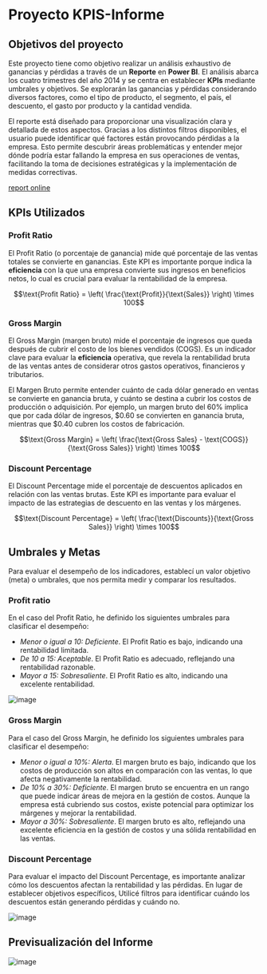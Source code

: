 # Proyecto KPIS-Informe

## Objetivos del proyecto
Este proyecto tiene como objetivo realizar un análisis exhaustivo de ganancias y pérdidas a través de un **Reporte** en **Power BI**. El análisis abarca los cuatro trimestres del año 2014 y se centra en establecer **KPIs** mediante umbrales y objetivos. Se explorarán las ganancias y pérdidas considerando diversos factores, como el tipo de producto, el segmento, el país, el descuento, el gasto por producto y la cantidad vendida.

El reporte está diseñado para proporcionar una visualización clara y detallada de estos aspectos. Gracias a los distintos filtros disponibles, el usuario puede identificar qué factores están provocando pérdidas a la empresa. Esto permite descubrir áreas problemáticas y entender mejor dónde podría estar fallando la empresa en sus operaciones de ventas, facilitando la toma de decisiones estratégicas y la implementación de medidas correctivas.

[report online](https://app.powerbi.com/view?r=eyJrIjoiNmE5NWZhZmYtMGM2ZC00YzNmLThjMGItOWFmZDA5Zjg0MDNjIiwidCI6IjZiNzEzZTlhLTJhNGItNGMyYi1iZjc4LWRlODE2OGJjODdmMSIsImMiOjR9)

## KPIs Utilizados

### Profit Ratio

El Profit Ratio (o porcentaje de ganancia) mide qué porcentaje de las ventas totales se convierte en ganancias. Este KPI es importante porque indica la **eficiencia** con la que una empresa convierte sus ingresos en beneficios netos, lo cual es crucial para evaluar la rentabilidad de la empresa.

$$\text{Profit Ratio} = \left( \frac{\text{Profit}}{\text{Sales}} \right) \times 100$$

### Gross Margin

El Gross Margin (margen bruto) mide el porcentaje de ingresos que queda después de cubrir el costo de los bienes vendidos (COGS). Es un indicador clave para evaluar la **eficiencia** operativa, que revela la rentabilidad bruta de las ventas antes de considerar otros gastos operativos, financieros y tributarios. 

El Margen Bruto permite entender cuánto de cada dólar generado en ventas se convierte en ganancia bruta, y cuánto se destina a cubrir los costos de producción o adquisición. Por ejemplo, un margen bruto del 60% implica que por cada dólar de ingresos, $0.60 se convierten en ganancia bruta, mientras que $0.40 cubren los costos de fabricación.

$$\text{Gross Margin} = \left( \frac{\text{Gross Sales} - \text{COGS}}{\text{Gross Sales}} \right) \times 100$$

### Discount Percentage

El Discount Percentage mide el porcentaje de descuentos aplicados en relación con las ventas brutas. Este KPI es importante para evaluar el impacto de las estrategias de descuento en las ventas y los márgenes.

$$\text{Discount Percentage} = \left( \frac{\text{Discounts}}{\text{Gross Sales}} \right) \times 100$$

## Umbrales y Metas
Para evaluar el desempeño de los indicadores, establecí un valor objetivo (meta) o umbrales, que nos permita medir y comparar los resultados. 

### Profit ratio

En el caso del Profit Ratio, he definido los siguientes umbrales para clasificar el desempeño:
- *Menor o igual a 10: Deficiente*. El Profit Ratio es bajo, indicando una rentabilidad limitada.
- *De 10 a 15: Aceptable*. El Profit Ratio es adecuado, reflejando una rentabilidad razonable.
- *Mayor a 15: Sobresaliente*. El Profit Ratio es alto, indicando una excelente rentabilidad.

![image](https://github.com/user-attachments/assets/d60b4c7d-6234-4c92-8a07-75e4ce0d9446)


### Gross Margin

Para el caso del Gross Margin, he definido los siguientes umbrales para clasificar el desempeño:
- *Menor o igual a 10%: Alerta*. El margen bruto es bajo, indicando que los costos de producción son altos en comparación con las ventas, lo que afecta negativamente la rentabilidad.
- *De 10% a 30%: Deficiente*. El margen bruto se encuentra en un rango que puede indicar áreas de mejora en la gestión de costos. Aunque la empresa está cubriendo sus costos, existe potencial para optimizar los márgenes y mejorar la rentabilidad.
- *Mayor a 30%: Sobresaliente*. El margen bruto es alto, reflejando una excelente eficiencia en la gestión de costos y una sólida rentabilidad en las ventas.

### Discount Percentage

Para evaluar el impacto del Discount Percentage, es importante analizar cómo los descuentos afectan la rentabilidad y las pérdidas. En lugar de establecer objetivos específicos, Utilicé filtros para identificar cuándo los descuentos están generando pérdidas y cuándo no.

![image](https://github.com/user-attachments/assets/445ad282-a534-4772-ae96-eb100191e5b8)

## Previsualización del Informe
![image](https://github.com/user-attachments/assets/767d4f74-436a-4f18-8163-f55d590c2d89)
